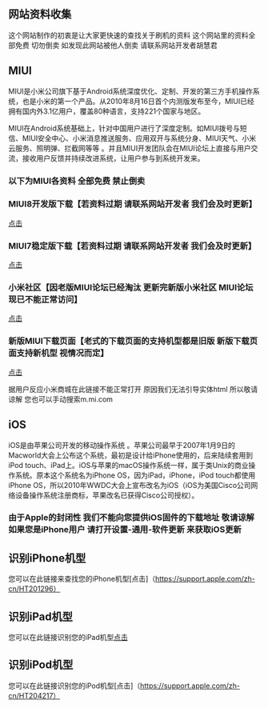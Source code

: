 ## 网站资料收集

这个网站制作的初衷是让大家更快速的查找关于刷机的资料 这个网站里的资料全部免费 切勿倒卖 如发现此网站被他人倒卖 请联系网站开发者胡慧君

## MIUI

MIUI是小米公司旗下基于Android系统深度优化、定制、开发的第三方手机操作系统，也是小米的第一个产品。从2010年8月16日首个内测版发布至今，MIUI已经拥有国内外3.1亿用户，覆盖80种语言，支持221个国家与地区。

MIUI在Android系统基础上，针对中国用户进行了深度定制。如MIUI拨号与短信、MIUI安全中心、小米消息推送服务、应用双开与系统分身、MIUI天气、小米云服务、照明弹、拦截网等等 。并且MIUI开发团队会在MIUI论坛上直接与用户交流，接收用户反馈并持续改进系统，让用户参与到系统开发来。

### 以下为MIUI各资料 全部免费 禁止倒卖

### MIUI8开发版下载【若资料过期 请联系网站开发者 我们会及时更新】
[点击](http://www.miui.com/zt/miui8/dev.html)

### MIUI7稳定版下载【若资料过期 请联系网站开发者 我们会及时更新】
[点击](http://www.miui.com/zt/miui7stable/download.html)

### 小米社区【因老版MIUI论坛已经淘汰 更新完新版小米社区 MIUI论坛现已不能正常访问】
[点击](https://www.xiaomi.cn/)

### 新版MIUI下载页面【老式的下载页面的支持机型都是旧版 新版下载页面支持新机型 视情况而定】
[点击](https://www.miui.com/download.html)

据用户反应小米商城在此链接不能正常打开 原因我们无法引导实体html 所以敬请谅解 您也可以手动搜索m.mi.com

## iOS

iOS是由苹果公司开发的移动操作系统 。苹果公司最早于2007年1月9日的Macworld大会上公布这个系统，最初是设计给iPhone使用的，后来陆续套用到iPod touch、iPad上。iOS与苹果的macOS操作系统一样，属于类Unix的商业操作系统。原本这个系统名为iPhone OS，因为iPad，iPhone，iPod touch都使用iPhone OS，所以2010年WWDC大会上宣布改名为iOS（iOS为美国Cisco公司网络设备操作系统注册商标，苹果改名已获得Cisco公司授权）。

### 由于Apple的封闭性 我们不能向您提供iOS固件的下载地址 敬请谅解 如果您是iPhone用户 请打开设置-通用-软件更新 来获取iOS更新

## 识别iPhone机型
您可以在此链接来查找您的iPhone机型[点击]（https://support.apple.com/zh-cn/HT201296）

## 识别iPad机型
您可以在此链接识别您的iPad机型[点击](https://support.apple.com/zh-cn/HT201471)

## 识别iPod机型
您可以在此链接识别您的iPod机型[点击]（https://support.apple.com/zh-cn/HT204217）
